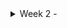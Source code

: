 <details>
  <summary>Week 2 - </summary>

  ### * Verilog RTL design and synthesis
  #### - Lab2: iverilog and GTKWave
  Functional verification (Boolean simulation: i.e., zero delays)
  ```
  $ git clone https://github.com/kunalg123/sky130RTLDesignAndSynthesisWorkshop.git
  $ cd sky130RTLDesignAndSynthesisWorkshop/verilog_files
  $ iverilog good_mux.v tb_good_mux.v
  $ ./a.out
  $ gtkwave tb_good_mux.vcd
  ```
  <img alt="gtkwave_good_mux" src="/images/GTKWave_good_mux.png">

  #### - Lab3: Yosys and abc
  - Logical synthesis
  ```
  $ yosys
  > read_liberty -lib ../lib/sky130_fd_sc_hd__tt_025C_1v80_nomux.lib
  > read_verilog good_mux.v
  > synth -top good_mux
  ```
  <img alt="Yosys_good_mux" src="/images/Yosys_good_mux.png">

  - Mapping to a given technology (Sky130 standard cells in this case) using [ABC](https://people.eecs.berkeley.edu/~alanmi/abc/)
  ```
  > abc -liberty ../lib/sky130_fd_sc_hd__tt_025C_1v80_nomux.lib
  > show
  ```
  <img alt="Yosys_good_mux_nomux_show" src="/images/Yosys_good_mux_nomux_show.png">

  ```
  > write_verilog -noattr good_mux_netlist.v
  > exit
  ```
  - Resulting schematic using Sky130 standard cells
  <img alt="Yosys_good_mux_sch" src="/images/Yosys_good_mux_sch.png">

  ### * Timing libs, hierarchical vs flat synthesis, and efficient flop coding styles
  #### - Lab5: Hierarchical vs Flat Synthesis
  ```
  $ cd sky130RTLDesignAndSynthesisWorkshop/verilog_files
  $ yosys
  > read_liberty -lib ../lib/sky130_fd_sc_hd__tt_025C_1v80.lib
  > read_verilog multiple_modules.v
  > synth -top multiple_modules
  > abc -liberty ../lib/sky130_fd_sc_hd__tt_025C_1v80.lib
  > show multiple_modules
  ```
  - Resulting schematic
  <img alt="Yosys_multiple_modules" src="/images/Yosys_multiple_modules.png">

  ```
  > write_verilog -noattr multiple_modules_hier.v
  ```
  - Resulting Verilog netlist
  <img alt="mmodules" src="/images/mmodules.png">

  ```
  > show sub_module1
  ```
  - Resulting schematic using Sky130 standard cells
  <img alt="Yosys_sub_module1" src="/images/Yosys_sub_module1.png">

  ```
  > show sub_module2
  ```
  - Resulting schematic using Sky130 standard cells
  <img alt="Yosys_sub_module2" src="/images/Yosys_sub_module2.png">


  ### * Combinational and sequential optimizations

  ### * Gate-Level Simulation, blocking vs non-blocking, and Synthesis-Simulation mismatches
 
</details>

